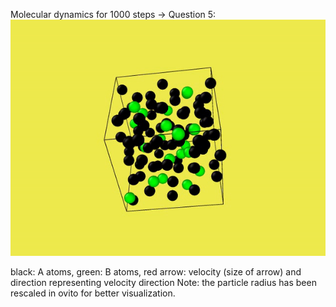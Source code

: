 Molecular dynamics for 1000 steps -> Question 5:
![](md.gif)

black: A atoms, green: B atoms, red arrow: velocity (size of arrow)
and direction representing velocity direction Note: the particle radius has been rescaled in ovito for
better visualization.
